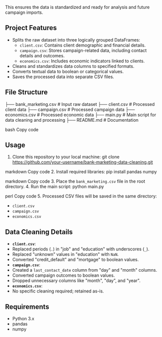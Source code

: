 This ensures the data is standardized and ready for analysis and future campaign imports.

## Project Features
- Splits the raw dataset into three logically grouped DataFrames:
  - `client.csv`: Contains client demographic and financial details.
  - `campaign.csv`: Stores campaign-related data, including contact details and outcomes.
  - `economics.csv`: Includes economic indicators linked to clients.
- Cleans and standardizes data columns to specified formats.
- Converts textual data to boolean or categorical values.
- Saves the processed data into separate CSV files.

## File Structure
├── bank_marketing.csv # Input raw dataset ├── client.csv # Processed client data ├── campaign.csv # Processed campaign data ├── economics.csv # Processed economic data ├── main.py # Main script for data cleaning and processing ├── README.md # Documentation

bash
Copy code

## Usage
1. Clone this repository to your local machine:
git clone https://github.com/your-username/bank-marketing-data-cleaning.git

markdown
Copy code
2. Install required libraries:
pip install pandas numpy

markdown
Copy code
3. Place the `bank_marketing.csv` file in the root directory.
4. Run the main script:
python main.py

perl
Copy code
5. Processed CSV files will be saved in the same directory:
- `client.csv`
- `campaign.csv`
- `economics.csv`

## Data Cleaning Details
- **`client.csv`**:
- Replaced periods (`.`) in "job" and "education" with underscores (`_`).
- Replaced "unknown" values in "education" with `NaN`.
- Converted "credit_default" and "mortgage" to boolean values.
- **`campaign.csv`**:
- Created a `last_contact_date` column from "day" and "month" columns.
- Converted campaign outcomes to boolean values.
- Dropped unnecessary columns like "month", "day", and "year".
- **`economics.csv`**:
- No specific cleaning required; retained as-is.

## Requirements
- Python 3.x
- pandas
- numpy

